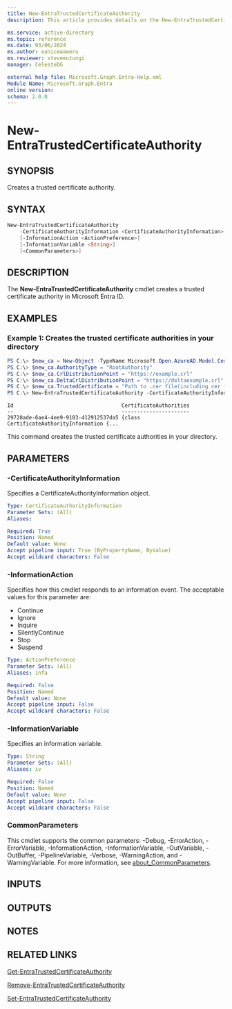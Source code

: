 ```yaml
---
title: New-EntraTrustedCertificateAuthority
description: This article provides details on the New-EntraTrustedCertificateAuthority command.

ms.service: active-directory
ms.topic: reference
ms.date: 03/06/2024
ms.author: eunicewaweru
ms.reviewer: stevemutungi
manager: CelesteDG

external help file: Microsoft.Graph.Entra-Help.xml
Module Name: Microsoft.Graph.Entra
online version:
schema: 2.0.0
---
```


# New-EntraTrustedCertificateAuthority

## SYNOPSIS
Creates a trusted certificate authority.

## SYNTAX

```powershell
New-EntraTrustedCertificateAuthority 
    -CertificateAuthorityInformation <CertificateAuthorityInformation>
    [-InformationAction <ActionPreference>] 
    [-InformationVariable <String>] 
    [<CommonParameters>]
```

## DESCRIPTION
The **New-EntraTrustedCertificateAuthority** cmdlet creates a trusted certificate authority in Microsoft Entra ID.

## EXAMPLES

### Example 1: Creates the trusted certificate authorities in your directory
```powershell
PS C:\> $new_ca = New-Object -TypeName Microsoft.Open.AzureAD.Model.CertificateAuthorityInformation #Create CertificateAuthorityInformation object
PS C:\> $new_ca.AuthorityType = "RootAuthority"
PS C:\> $new_ca.CrlDistributionPoint = "https://example.crl"
PS C:\> $new_ca.DeltaCrlDistributionPoint = "https://deltaexample.crl"
PS C:\> $new_ca.TrustedCertificate = "Path to .cer file(including cer file name)"
PS C:\> New-EntraTrustedCertificateAuthority -CertificateAuthorityInformation $new_ca
```

```output
Id                                   CertificateAuthorities
--                                   ----------------------
29728ade-6ae4-4ee9-9103-412912537da5 {class CertificateAuthorityInformation {...
```

This command creates the trusted certificate authorities in your directory.

## PARAMETERS

### -CertificateAuthorityInformation
Specifies a CertificateAuthorityInformation object.

```yaml
Type: CertificateAuthorityInformation
Parameter Sets: (All)
Aliases:

Required: True
Position: Named
Default value: None
Accept pipeline input: True (ByPropertyName, ByValue)
Accept wildcard characters: False
```

### -InformationAction
Specifies how this cmdlet responds to an information event.
The acceptable values for this parameter are:

- Continue
- Ignore
- Inquire
- SilentlyContinue
- Stop
- Suspend

```yaml
Type: ActionPreference
Parameter Sets: (All)
Aliases: infa

Required: False
Position: Named
Default value: None
Accept pipeline input: False
Accept wildcard characters: False
```

### -InformationVariable
Specifies an information variable.

```yaml
Type: String
Parameter Sets: (All)
Aliases: iv

Required: False
Position: Named
Default value: None
Accept pipeline input: False
Accept wildcard characters: False
```

### CommonParameters
This cmdlet supports the common parameters: -Debug, -ErrorAction, -ErrorVariable, -InformationAction, -InformationVariable, -OutVariable, -OutBuffer, -PipelineVariable, -Verbose, -WarningAction, and -WarningVariable. For more information, see [about_CommonParameters](http://go.microsoft.com/fwlink/?LinkID=113216).

## INPUTS

## OUTPUTS

## NOTES

## RELATED LINKS

[Get-EntraTrustedCertificateAuthority](Get-EntraTrustedCertificateAuthority.md)

[Remove-EntraTrustedCertificateAuthority](Remove-EntraTrustedCertificateAuthority.md)

[Set-EntraTrustedCertificateAuthority](Set-EntraTrustedCertificateAuthority.md)

